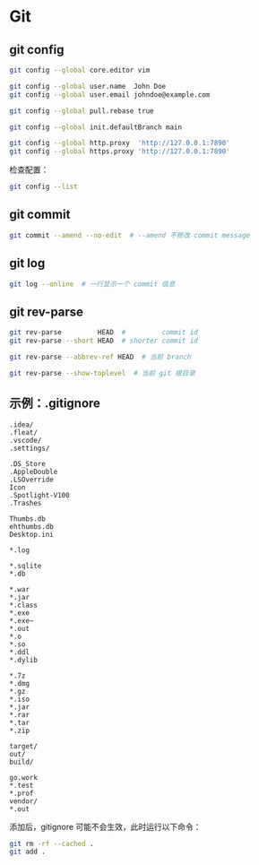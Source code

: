 # Git

## git config

```bash
git config --global core.editor vim

git config --global user.name  John Doe
git config --global user.email johndoe@example.com

git config --global pull.rebase true

git config --global init.defaultBranch main

git config --global http.proxy  'http://127.0.0.1:7890'
git config --global https.proxy 'http://127.0.0.1:7890'
```

检查配置：

```bash
git config --list
```

## git commit

```bash
git commit --amend --no-edit  # --amend 不修改 commit message
```

## git log

```bash
git log --online  # 一行显示一个 commit 信息
```

## git rev-parse

```bash
git rev-parse         HEAD  #         commit id
git rev-parse --short HEAD  # shorter commit id

git rev-parse --abbrev-ref HEAD  # 当前 branch

git rev-parse --show-toplevel  # 当前 git 根目录
```

## 示例：.gitignore

```text
.idea/
.fleat/
.vscode/
.settings/

.DS_Store
.AppleDouble
.LSOverride
Icon
.Spotlight-V100
.Trashes

Thumbs.db
ehthumbs.db
Desktop.ini

*.log

*.sqlite
*.db

*.war
*.jar
*.class
*.exe
*.exe~
*.out
*.o
*.so
*.ddl
*.dylib

*.7z
*.dmg
*.gz
*.iso
*.jar
*.rar
*.tar
*.zip

target/
out/
build/

go.work
*.test
*.prof
vendor/
*.out
```

添加后，gitignore 可能不会生效，此时运行以下命令：

```bash
git rm -rf --cached .
git add .
```
